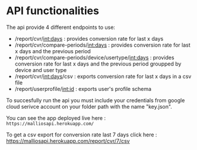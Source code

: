 # API functionalities

The api provide 4 different endpoints to use:

- /report/cvr/<int:days> : provides conversion rate for last x days
- /report/cvr/compare-periods/<int:days> : provides conversion rate for last x days and the previous period
- /report/cvr/compare-periods/device/usertype/<int:days> : provides conversion rate for last x days and the previous period groupped by device and user type
- /report/cvr/<int:days>/csv : exports conversion rate for last x days in a csv file
- /report/userprofile/<int:id> : exports user's profile schema

To succesfully run the api you must include your credentials from google cloud serivce account on your folder path with the name "key.json".


You can see the app deployed live here : ``https://malliosapi.herokuapp.com/``

To get a csv export for conversion rate last 7 days click here : https://malliosapi.herokuapp.com/report/cvr/7/csv
